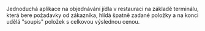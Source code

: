 Jednoduchá aplikace na objednávání jídla v restauraci na základě terminálu, která bere požadavky od zákazníka, hlídá špatně zadané položky a na konci udělá "soupis" položek s celkovou výslednou cenou. 
